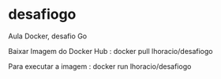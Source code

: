 # desafiogo
Aula Docker, desafio Go



Baixar Imagem do Docker Hub :
docker pull lhoracio/desafiogo


Para executar a imagem :
docker run lhoracio/desafiogo

